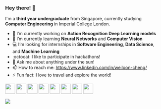 ### Hey there! 👋

I'm a **third year undergraduate** from Singapore, currently studying **Computer Engineering** in Imperial College London.

- 🔭 I’m currently working on **Action Recognition Deep Learning models**
- 🌱 I’m currently learning **Neural Networks** and **Computer Vision**
- :computer: I’m looking for internships in **Software Engineering**, **Data Science**, and **Machine Learning**
- :octocat: I like to participate in hackathons!
- 💬 Ask me about anything under the sun!
- 📫 How to reach me: https://www.linkedin.com/in/weiloon-cheng/
- ⚡ Fun fact: I love to travel and explore the world!

<img height="32" width="32" src="https://cdn.jsdelivr.net/npm/simple-icons@v3/icons/c.svg" /> <img height="32" width="32" src="https://cdn.jsdelivr.net/npm/simple-icons@v3/icons/cplusplus.svg" /> <img height="32" width="32" src="https://cdn.jsdelivr.net/npm/simple-icons@v3/icons/python.svg" /> <img height="32" width="32" src="https://cdn.jsdelivr.net/npm/simple-icons@v3/icons/java.svg" /> <img height="32" width="32" src="https://cdn.jsdelivr.net/npm/simple-icons@v3/icons/mysql.svg" /> <img height="32" width="32" src="https://cdn.jsdelivr.net/npm/simple-icons@v3/icons/html5.svg" /> <img height="32" width="32" src="https://cdn.jsdelivr.net/npm/simple-icons@v3/icons/css3.svg" /> <img height="32" width="32" src="https://cdn.jsdelivr.net/npm/simple-icons@v3/icons/javascript.svg" />

![](https://komarev.com/ghpvc/?username=cwlroda&color=brightgreen)
